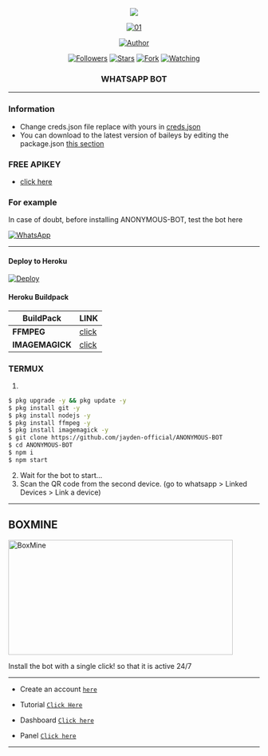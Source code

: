  
<p align="center"> 
<img src="https://komarev.com/ghpvc/?username=jayden-official&color=brightgreen" />

<p align="center">
    <a href="https://ibb.co/N6NMDtn"><img src="https://telegra.ph/file/a1fd461c49539f754af23.jpg" alt="01" border="0" /></a>
<p/>
<p align="center">
<a href="https://github.com/jayden-official"><img title="Author" src="https://img.shields.io/badge/ANONYMOUS-BOT-black?style=for-the-badge&logo=whatsApp"></a>
<p/>
<p align="center">
<a href="https://github.com/jayden-official?tab=followers"><img title="Followers" src="https://img.shields.io/github/followers/jayden-official?label=Followers&style=social"></a>
<a href="https://github.com/jayden-official/ANONYMOUS-BOT/stargazers/"><img title="Stars" src="https://img.shields.io/github/stars/jayden-official/ANONYMOUS-BOT?&style=social"></a>
<a href="https://github.com/jayden-official/ANONYMOUS-BOT/network/members"><img title="Fork" src="https://img.shields.io/github/forks/jayden-official/ANONYMOUS-BOT?style=social"></a>
<a href="https://github.com/jayden-official/ANONYMOUS-BOT/watchers"><img title="Watching" src="https://img.shields.io/github/watchers/jayden-official/ANONYMOUS-BOT?label=Watching&style=social"></a>
</p>



<h3 align="center">WHATSAPP BOT</h3>

***
### Information
- Change creds.json file replace with yours in [creds.json](https://github.com/Jayden-official/ANONYMOUS-BOT/edit/main/AnonymousSession/creds.json)
- You can download to the latest version of baileys by editing the package.json [this section](https://github.com/jayden-official/ANONYMOUS-BOT/blob/main/package.json#L42)

### FREE APIKEY
-  [click here](https://api.fgmods.xyz)

### For example
In case of doubt, before installing ANONYMOUS-BOT, test the bot here

[![WhatsApp](https://img.shields.io/badge/ANONYMOUS-BOT-25D366?style=for-the-badge&logo=whatsapp&logoColor=white)](https://linkbio.co/6032406az4dFk) 

***

#### Deploy to Heroku
[![Deploy](https://www.herokucdn.com/deploy/button.svg)](https://heroku.com/deploy?template=https://github.com/jayden-official/ANONYMOUS-BOT)

#### Heroku Buildpack
| BuildPack | LINK |
|--------|--------|
| **FFMPEG** |[click](https://github.com/jonathanong/heroku-buildpack-ffmpeg-latest) |
| **IMAGEMAGICK** | [click](https://github.com/DuckyTeam/heroku-buildpack-imagemagick) |

### TERMUX
1. 
```sh
$ pkg upgrade -y && pkg update -y
$ pkg install git -y
$ pkg install nodejs -y
$ pkg install ffmpeg -y
$ pkg install imagemagick -y
$ git clone https://github.com/jayden-official/ANONYMOUS-BOT
$ cd ANONYMOUS-BOT
$ npm i 
$ npm start
```
2. Wait for the bot to start...
3. Scan the QR code from the second device. (go to whatsapp > Linked Devices > Link a device)
---------


## BOXMINE

<a href="https://dash.boxmineworld.com/register?ref=Mb0BN5ny"><img src="https://k.top4top.io/p_2413wh2bh0.jpg" width="450" height="230" alt="BoxMine"/></a>

Install the bot with a single click! so that it is active 24/7

---------
* Create an account [`here`](https://dash.boxmineworld.com/register?ref=Mb0BN5ny)
* Tutorial [`Click Here`](https://youtu.be/xFqjKN1Qt80)

* Dashboard [`Click here`](https://dash.boxmineworld.com)
* Panel [`Click here`](https://panel.boxmineworld.com/)

---------

